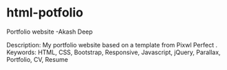 # html-potfolio
Portfolio website -Akash Deep

Description: My portfolio website based on a template from Pixwl Perfect .
Keywords: HTML, CSS, Bootstrap, Responsive, Javascript, jQuery, Parallax, Portfolio, CV, Resume